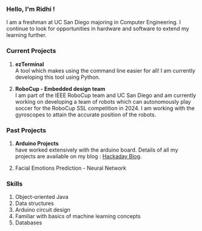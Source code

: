 ### Hello, I'm Ridhi !

I am a freshman at UC San Diego majoring in Computer Engineering. I continue to look for opportunities in hardware and software to extend my learning further.

### Current Projects

1. **ezTerminal**   
 A tool which makes using the command line easier for all! I am currently developing this tool using Python.
    
3. **RoboCup - Embedded design team**   
 I am part of the IEEE RoboCup team and UC San Diego and am currently working on developing a team of robots which can autonomously play soccer for the RoboCup SSL competition in 2024. I am working with the gyroscopes to attain the accurate position of the robots.

### Past Projects

1. **Arduino Projects**   
have worked extensively with the arduino board. Details of all my projects are available on my blog : [Hackaday Blog](https://hackaday.io/XtremeTech).

3. Facial Emotions Prediction - Neural Network 


### Skills

1. Object-oriented Java
3. Data structures
4. Arduino circuit design
5. Familiar with basics of machine learning concepts
6. Databases

   




